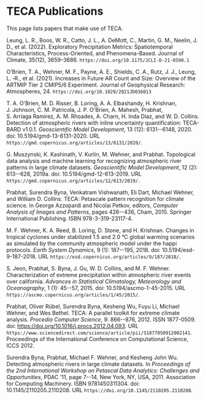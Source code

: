 # TECA Publications

This page lists papers that make use of TECA.

Leung, L. R., Boos, W. R., Catto, J. L., A. DeMott, C., Martin, G. M., Neelin,
J. D., et al. (2022). Exploratory Precipitation Metrics: Spatiotemporal
Characteristics, Process-Oriented, and Phenomena-Based. Journal of Climate,
35(12), 3659–3686. `https://doi.org/10.1175/JCLI-D-21-0590.1`

O’Brien, T. A., Wehner, M. F., Payne, A. E., Shields, C. A., Rutz, J. J., Leung,
L. ‐R., et al. (2021). Increases in Future AR Count and Size: Overview of the
ARTMIP Tier 2 CMIP5/6 Experiment. Journal of Geophysical Research: Atmospheres,
24. `https://doi.org/10.1029/2021JD036013`

T. A. O'Brien, M. D. Risser, B. Loring, A. A. Elbashandy, H. Krishnan,
J. Johnson, C. M. Patricola, J. P. O'Brien, A. Mahesh, Prabhat,
S. Arriaga Ramirez, A. M. Rhoades, A. Charn, H. Inda Dı́az, and W. D.
Collins. Detection of atmospheric rivers with inline uncertainty
quantification: TECA-BARD v1.0.1. *Geoscientific Model Development*, 13
(12): 6131--6148, 2020. doi: 10.5194/gmd-13-6131-2020. URL
`https://gmd.copernicus.org/articles/13/6131/2020/`.

G. Muszynski, K. Kashinath, V. Kurlin, M. Wehner, and Prabhat.
Topological data analysis and machine learning for recognizing
atmospheric river patterns in large climate datasets. *Geoscientific
Model Development*, 12 (2): 613--628, 2019a. doi:
10.5194/gmd-12-613-2019. URL
`https://gmd.copernicus.org/articles/12/613/2019/`.

Prabhat, Surendra Byna, Venkatram Vishwanath, Eli Dart, Michael Wehner,
and William D. Collins. TECA: Petascale pattern recognition for climate
science. In George Azzopardi and Nicolai Petkov, editors, *Computer
Analysis of Images and Patterns*, pages 426--436, Cham, 2015. Springer
International Publishing. ISBN 978-3-319-23117-4.

M. F. Wehner, K. A. Reed, B. Loring, D. Stone, and H. Krishnan. Changes
in tropical cyclones under stabilized 1.5 and 2.0 °C global warming
scenarios as simulated by the community atmospheric model under the
happi protocols. *Earth System Dynamics*, 9 (1): 187--195, 2018. doi:
10.5194/esd-9-187-2018. URL
`https://esd.copernicus.org/articles/9/187/2018/`.

S. Jeon, Prabhat, S. Byna, J. Gu, W. D. Collins, and M. F. Wehner.
Characterization of extreme precipitation within atmospheric river
events over california. *Advances in Statistical Climatology,
Meteorology and Oceanography*, 1 (1): 45--57, 2015. doi:
10.5194/ascmo-1-45-2015. URL
`https://ascmo.copernicus.org/articles/1/45/2015/`.

Prabhat, Oliver Rübel, Surendra Byna, Kesheng Wu, Fuyu Li, Michael
Wehner, and Wes Bethel. TECA: A parallel toolkit for extreme climate
analysis. *Procedia Computer Science*, 9: 866--876, 2012. ISSN
1877-0509. doi: https://doi.org/10.1016/j.procs.2012.04.093. URL
`https://www.sciencedirect.com/science/article/pii/S1877050912002141`.
Proceedings of the International Conference on Computational Science,
ICCS 2012.

Surendra Byna, Prabhat, Michael F. Wehner, and Kesheng John Wu.
Detecting atmospheric rivers in large climate datasets. In *Proceedings
of the 2nd International Workshop on Petascal Data Analytics: Challenges
and Opportunities*, PDAC '11, page 7--14, New York, NY, USA, 2011.
Association for Computing Machinery. ISBN 9781450311304. doi:
10.1145/2110205.2110208. URL `https://doi.org/10.1145/2110205.2110208`.
